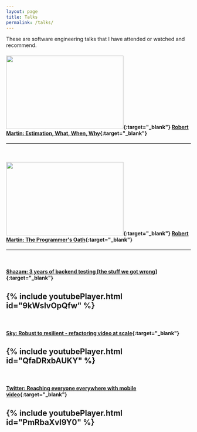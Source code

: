 ```yaml
---
layout: page
title: Talks
permalink: /talks/
---
```


These are software engineering talks that I have attended or watched and recommend.

#### [<img src="https://i.vimeocdn.com/video/600446586_1280.jpg" width="320" height="200">](https://skillsmatter.com/skillscasts/8557-estimation-what-when-why-by-robert-martin){:target="_blank"} [Robert Martin: Estimation, What, When, Why][Estimation]{:target="_blank"}
---
<br/>

#### [<img src="https://i.vimeocdn.com/video/627721120.webp?mw=2200&mh=1536&q=70" width="320" height="200">](https://skillsmatter.com/skillscasts/9503-the-programmers-oath-uncle-bob-martin){:target="_blank"} [Robert Martin: The Programmer's Oath][Oath]{:target="_blank"}
---
<br/>

#### [Shazam: 3 years of backend testing [the stuff we got wrong]][Shazam]{:target="_blank"}

{% include youtubePlayer.html id="9kWslvOpQfw" %}  
---
<br/>

#### [Sky: Robust to resilient - refactoring video at scale][Sky]{:target="_blank"}

{% include youtubePlayer.html id="QfaDRxbAUKY" %}  
---
<br/>

#### [Twitter: Reaching everyone everywhere with mobile video][Twitter]{:target="_blank"}

{% include youtubePlayer.html id="PmRbaXvI9Y0" %}  
---
<br/>



[Estimation]: https://skillsmatter.com/skillscasts/8557-estimation-what-when-why-by-robert-martin
[Oath]: https://skillsmatter.com/skillscasts/9503-the-programmers-oath-uncle-bob-martin
[Shazam]: https://virtualjug.com/3-years-of-backend-testing-at-shazam-the-stuff-we-got-wrong/
[Sky]: https://www.youtube.com/watch?v=QfaDRxbAUKY
[Twitter]: https://www.youtube.com/watch?v=PmRbaXvI9Y0
